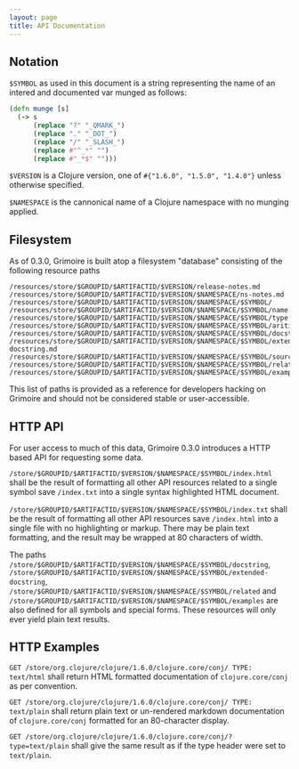 ```yaml
---
layout: page
title: API Documentation
---
```


## Notation

`$SYMBOL` as used in this document is a string representing the name
of an intered and documented var munged as follows:

```Clojure
(defn munge [s]
  (-> s
      (replace "?" "_QMARK_")
      (replace "." "_DOT_")
      (replace "/" "_SLASH_")
      (replace #"^_*" "")
      (replace #"_*$" "")))
```

`$VERSION` is a Clojure version, one of `#{"1.6.0", "1.5.0", "1.4.0"}`
unless otherwise specified.

`$NAMESPACE` is the cannonical name of a Clojure namespace with no
munging applied.

## Filesystem

As of 0.3.0, Grimoire is built atop a filesystem "database" consisting
of the following resource paths

```
/resources/store/$GROUPID/$ARTIFACTID/$VERSION/release-notes.md
/resources/store/$GROUPID/$ARTIFACTID/$VERSION/$NAMESPACE/ns-notes.md
/resources/store/$GROUPID/$ARTIFACTID/$VERSION/$NAMESPACE/$SYMBOL/
/resources/store/$GROUPID/$ARTIFACTID/$VERSION/$NAMESPACE/$SYMBOL/name.txt
/resources/store/$GROUPID/$ARTIFACTID/$VERSION/$NAMESPACE/$SYMBOL/type.txt
/resources/store/$GROUPID/$ARTIFACTID/$VERSION/$NAMESPACE/$SYMBOL/arities.txt
/resources/store/$GROUPID/$ARTIFACTID/$VERSION/$NAMESPACE/$SYMBOL/docstring.md
/resources/store/$GROUPID/$ARTIFACTID/$VERSION/$NAMESPACE/$SYMBOL/extended-docstring.md
/resources/store/$GROUPID/$ARTIFACTID/$VERSION/$NAMESPACE/$SYMBOL/source.clj
/resources/store/$GROUPID/$ARTIFACTID/$VERSION/$NAMESPACE/$SYMBOL/related.txt
/resources/store/$GROUPID/$ARTIFACTID/$VERSION/$NAMESPACE/$SYMBOL/examples/$EXAMPLE_ID.clj
```

This list of paths is provided as a reference for developers hacking
on Grimoire and should not be considered stable or user-accessible.

## HTTP API

For user access to much of this data, Grimoire 0.3.0 introduces a HTTP
based API for requesting some data.

`/store/$GROUPID/$ARTIFACTID/$VERSION/$NAMESPACE/$SYMBOL/index.html` shall be the result of
formatting all other API resources related to a single symbol save
`/index.txt` into a single syntax highlighted HTML document.

`/store/$GROUPID/$ARTIFACTID/$VERSION/$NAMESPACE/$SYMBOL/index.txt` shall be the result of
formatting all other API resources save `/index.html` into a single
file with no highlighting or markup. There may be plain text
formatting, and the result may be wrapped at 80 characters of width.

The paths `/store/$GROUPID/$ARTIFACTID/$VERSION/$NAMESPACE/$SYMBOL/docstring`,
`/store/$GROUPID/$ARTIFACTID/$VERSION/$NAMESPACE/$SYMBOL/extended-docstring`,
`/store/$GROUPID/$ARTIFACTID/$VERSION/$NAMESPACE/$SYMBOL/related` and
`/store/$GROUPID/$ARTIFACTID/$VERSION/$NAMESPACE/$SYMBOL/examples` are also defined for all
symbols and special forms. These resources will only ever yield plain
text results.

## HTTP Examples

`GET /store/org.clojure/clojure/1.6.0/clojure.core/conj/ TYPE: text/html` shall return
HTML formatted documentation of `clojure.core/conj` as per convention.

`GET /store/org.clojure/clojure/1.6.0/clojure.core/conj/ TYPE: text/plain` shall return plain
text or un-rendered markdown documentation of `clojure.core/conj`
formatted for an 80-character display.

`GET /store/org.clojure/clojure/1.6.0/clojure.core/conj/?type=text/plain` shall give the same
result as if the type header were set to `text/plain`.
